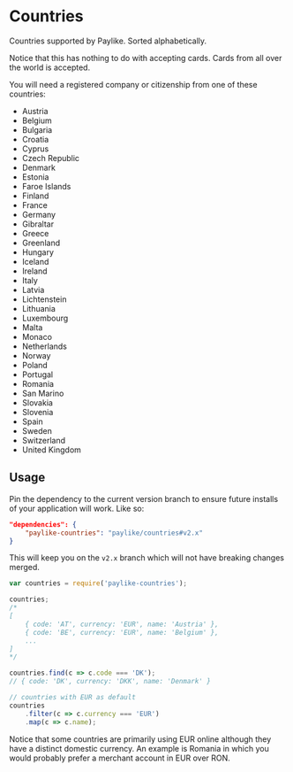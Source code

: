 # Countries

Countries supported by Paylike. Sorted alphabetically.

Notice that this has nothing to do with accepting cards. Cards from all over
the world is accepted.

You will need a registered company or citizenship from one of these countries:

- Austria
- Belgium
- Bulgaria
- Croatia
- Cyprus
- Czech Republic
- Denmark
- Estonia
- Faroe Islands
- Finland
- France
- Germany
- Gibraltar
- Greece
- Greenland
- Hungary
- Iceland
- Ireland
- Italy
- Latvia
- Lichtenstein
- Lithuania
- Luxembourg
- Malta
- Monaco
- Netherlands
- Norway
- Poland
- Portugal
- Romania
- San Marino
- Slovakia
- Slovenia
- Spain
- Sweden
- Switzerland
- United Kingdom

## Usage

Pin the dependency to the current version branch to ensure future installs of
your application will work. Like so:

```json
"dependencies": {
	"paylike-countries": "paylike/countries#v2.x"
}
```

This will keep you on the `v2.x` branch which will not have breaking changes
merged.

```js
var countries = require('paylike-countries');

countries;
/*
[
	{ code: 'AT', currency: 'EUR', name: 'Austria' },
	{ code: 'BE', currency: 'EUR', name: 'Belgium' },
	...
]
*/

countries.find(c => c.code === 'DK');
// { code: 'DK', currency: 'DKK', name: 'Denmark' }

// countries with EUR as default
countries
	.filter(c => c.currency === 'EUR')
	.map(c => c.name);
```

Notice that some countries are primarily using EUR online although they have a
distinct domestic currency. An example is Romania in which you would probably
prefer a merchant account in EUR over RON.
